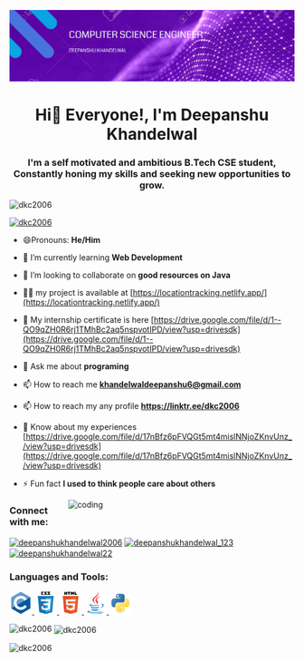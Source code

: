 ![logo](https://github.com/dkc2006/dkc2006/blob/main/660517df837d310012e12fcc.jpg)
<h1 align="center">Hi👋 Everyone!, I'm Deepanshu Khandelwal</h1>
<h3 align="center">I'm a self motivated and ambitious B.Tech CSE student, Constantly honing my skills and seeking new opportunities to grow.</h3>

<p align="left"> <img src="https://komarev.com/ghpvc/?username=dkc2006&label=Profile%20views&color=0e75b6&style=flat" alt="dkc2006" /> </p>

<p align="left"> <a href="https://github.com/ryo-ma/github-profile-trophy"><img src="https://github-profile-trophy.vercel.app/?username=dkc2006" alt="dkc2006" /></a> </p>

- 😄Pronouns: **He/Him**

- 🌱 I’m currently learning **Web Development**

- 👯 I’m looking to collaborate on **good resources on Java**

- 👨‍💻 my project is available at [https://locationtracking.netlify.app/](https://locationtracking.netlify.app/)

- 📝 My internship certificate is here [https://drive.google.com/file/d/1--QO9qZH0R6rj1TMhBc2aq5nspvotIPD/view?usp=drivesdk](https://drive.google.com/file/d/1--QO9qZH0R6rj1TMhBc2aq5nspvotIPD/view?usp=drivesdk)

- 💬 Ask me about **programing**

- 📫 How to reach me **khandelwaldeepanshu6@gmail.com**

- 📫 How to reach my any profile **https://linktr.ee/dkc2006**


- 📄 Know about my experiences [https://drive.google.com/file/d/17nBfz6pFVQGt5mt4mislNNjoZKnvUnz_/view?usp=drivesdk](https://drive.google.com/file/d/17nBfz6pFVQGt5mt4mislNNjoZKnvUnz_/view?usp=drivesdk)

- ⚡ Fun fact **I used to think people care about others**

<img align="right" alt="coding" width="400" src="https://camo.githubusercontent.com/19db51af5f90f1b152bc0b9078f5fe97053955be5074f03f17019c70345bdcdb/68747470733a2f2f6d69726f2e6d656469756d2e636f6d2f6d61782f313336302f302a37513379765349765f7430696f4a2d5a2e676966">


<h3 align="left">Connect with me:</h3>
<p align="left">
<a href="https://linkedin.com/in/deepanshukhandelwal2006" target="blank"><img align="center" src="https://raw.githubusercontent.com/rahuldkjain/github-profile-readme-generator/master/src/images/icons/Social/linked-in-alt.svg" alt="deepanshukhandelwal2006" height="30" width="40" /></a>
<a href="https://instagram.com/deepanshukhandelwal_123" target="blank"><img align="center" src="https://raw.githubusercontent.com/rahuldkjain/github-profile-readme-generator/master/src/images/icons/Social/instagram.svg" alt="deepanshukhandelwal_123" height="30" width="40" /></a>
<a href="https://codeforces.com/profile/deepanshukhandelwal22" target="blank"><img align="center" src="https://raw.githubusercontent.com/rahuldkjain/github-profile-readme-generator/master/src/images/icons/Social/codeforces.svg" alt="deepanshukhandelwal22" height="30" width="40" /></a>
</p>

<h3 align="left">Languages and Tools:</h3>
<p align="left"> <a href="https://www.cprogramming.com/" target="_blank" rel="noreferrer"> <img src="https://raw.githubusercontent.com/devicons/devicon/master/icons/c/c-original.svg" alt="c" width="40" height="40"/> </a> <a href="https://www.w3schools.com/css/" target="_blank" rel="noreferrer"> <img src="https://raw.githubusercontent.com/devicons/devicon/master/icons/css3/css3-original-wordmark.svg" alt="css3" width="40" height="40"/> </a> <a href="https://www.w3.org/html/" target="_blank" rel="noreferrer"> <img src="https://raw.githubusercontent.com/devicons/devicon/master/icons/html5/html5-original-wordmark.svg" alt="html5" width="40" height="40"/> </a> <a href="https://www.java.com" target="_blank" rel="noreferrer"> <img src="https://raw.githubusercontent.com/devicons/devicon/master/icons/java/java-original.svg" alt="java" width="40" height="40"/> </a> <a href="https://www.python.org" target="_blank" rel="noreferrer"> <img src="https://raw.githubusercontent.com/devicons/devicon/master/icons/python/python-original.svg" alt="python" width="40" height="40"/> </a> </p>

<p><img align="left" src="https://github-readme-stats.vercel.app/api/top-langs?username=dkc2006&show_icons=true&locale=en&layout=compact" alt="dkc2006" /></p>

<p>&nbsp;<img align="center" src="https://github-readme-stats.vercel.app/api?username=dkc2006&show_icons=true&locale=en" alt="dkc2006" /></p>

<p><img align="center" src="https://github-readme-streak-stats.herokuapp.com/?user=dkc2006&" alt="dkc2006" /></p>

